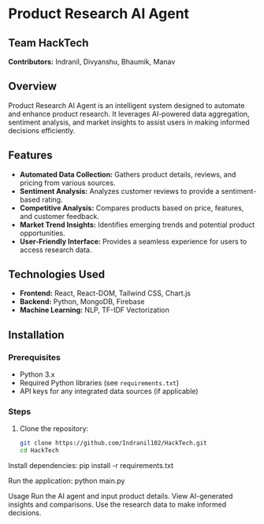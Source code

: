 # Product Research AI Agent

## Team HackTech
**Contributors:** Indranil, Divyanshu, Bhaumik, Manav  

## Overview
Product Research AI Agent is an intelligent system designed to automate and enhance product research. It leverages AI-powered data aggregation, sentiment analysis, and market insights to assist users in making informed decisions efficiently.

## Features
- **Automated Data Collection:** Gathers product details, reviews, and pricing from various sources.
- **Sentiment Analysis:** Analyzes customer reviews to provide a sentiment-based rating.
- **Competitive Analysis:** Compares products based on price, features, and customer feedback.
- **Market Trend Insights:** Identifies emerging trends and potential product opportunities.
- **User-Friendly Interface:** Provides a seamless experience for users to access research data.

## Technologies Used
- **Frontend:** React, React-DOM, Tailwind CSS, Chart.js
- **Backend:** Python, MongoDB, Firebase
- **Machine Learning:** NLP, TF-IDF Vectorization

## Installation
### Prerequisites
- Python 3.x
- Required Python libraries (see `requirements.txt`)
- API keys for any integrated data sources (if applicable)

### Steps
1. Clone the repository:
   ```bash
   git clone https://github.com/Indranil102/HackTech.git
   cd HackTech
Install dependencies:
  pip install -r requirements.txt

Run the application:
  python main.py


Usage
Run the AI agent and input product details.
View AI-generated insights and comparisons.
Use the research data to make informed decisions.



